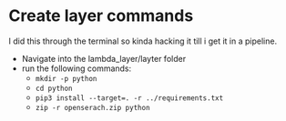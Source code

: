 # Create layer commands

I did this through the terminal so kinda hacking it till i get it in a pipeline.

* Navigate into the lambda_layer/layter folder
* run the following commands:
    * `mkdir -p python`
    * `cd python`
    * `pip3 install --target=. -r ../requirements.txt`
    * `zip -r openserach.zip python`
